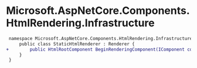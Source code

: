 # Microsoft.AspNetCore.Components.HtmlRendering.Infrastructure

``` diff
 namespace Microsoft.AspNetCore.Components.HtmlRendering.Infrastructure {
     public class StaticHtmlRenderer : Renderer {
+        public HtmlRootComponent BeginRenderingComponent(IComponent component, ParameterView initialParameters);
     }
 }
```

